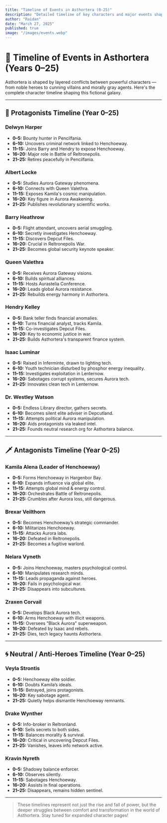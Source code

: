 ```yaml
---
title: "Timeline of Events in Asthortera (0-25)"
description: "Detailed timeline of key characters and major events shaping the world of Asthortera."
author: "Raidan"
date: "March 27, 2025"
published: true
image: "/images/events.webp"
---
```


# 📅 Timeline of Events in Asthortera (Years 0–25)

Asthortera is shaped by layered conflicts between powerful characters — from noble heroes to cunning villains and morally gray agents. Here's the complete character timeline shaping this fictional galaxy.

---

## 🌟 Protagonists Timeline (Year 0–25)

### Delwyn Harper
- **0–5:** Bounty hunter in Pencilfania.
- **6–10:** Uncovers criminal network linked to Henchoeway.
- **11–15:** Joins Barry and Hendry to expose Henchoeway.
- **16–20:** Major role in Battle of Reltronepolis.
- **21–25:** Retires peacefully in Pencilfania.

### Albert Locke
- **0–5:** Studies Aurora Gateway phenomena.
- **6–10:** Connects with Queen Valethra.
- **11–15:** Exposes Kamila's cosmic manipulation.
- **16–20:** Key figure in Aurora Awakening.
- **21–25:** Publishes revolutionary scientific works.

### Barry Heathrow
- **0–5:** Flight attendant, uncovers aerial smuggling.
- **6–10:** Secretly investigates Henchoeway.
- **11–15:** Discovers Depcut Files.
- **16–20:** Crucial in Reltronepolis War.
- **21–25:** Becomes global security keynote speaker.

### Queen Valethra
- **0–5:** Receives Aurora Gateway visions.
- **6–10:** Builds spiritual alliances.
- **11–15:** Hosts Aurastelia Conference.
- **16–20:** Leads global Aurora resistance.
- **21–25:** Rebuilds energy harmony in Asthortera.

### Hendry Kelley
- **0–5:** Bank teller finds financial anomalies.
- **6–10:** Turns financial analyst, tracks Kamila.
- **11–15:** Co-investigates Depcut Files.
- **16–20:** Key to economic justice in war.
- **21–25:** Builds Asthortera's transparent finance system.

### Isaac Luminar
- **0–5:** Raised in Inferminte, drawn to lighting tech.
- **6–10:** Youth technician disturbed by phosphor energy inequality.
- **11–15:** Investigates exploitation in Lenternow.
- **16–20:** Sabotages corrupt systems, secures Aurora tech.
- **21–25:** Innovates clean tech in Lenternow.

### Dr. Westley Watson
- **0–5:** Endless Library director, gathers secrets.
- **6–10:** Becomes silent elite adviser in Depcutland.
- **11–15:** Attempts political Aurora manipulation.
- **16–20:** Aids protagonists via leaked intel.
- **21–25:** Founds neutral research org for Asthortera balance.

---

## 🗡️ Antagonists Timeline (Year 0–25)

### Kamila Alena (Leader of Henchoeway)
- **0–5:** Forms Henchoeway in Hargenbor Bay.
- **6–10:** Expands influence via global elite.
- **11–15:** Attempts global mind & energy control.
- **16–20:** Orchestrates Battle of Reltronepolis.
- **21–25:** Crumbles after Aurora loss, still dangerous.

### Brexar Veilthorn
- **0–5:** Becomes Henchoeway’s strategic commander.
- **6–10:** Militarizes Henchoeway.
- **11–15:** Attacks Aurora labs.
- **16–20:** Defeated in Reltronepolis.
- **21–25:** Becomes a fugitive warlord.

### Nelara Vyneth
- **0–5:** Joins Henchoeway, masters psychological control.
- **6–10:** Manipulates research minds.
- **11–15:** Leads propaganda against heroes.
- **16–20:** Fails in psychological war.
- **21–25:** Disappears into subcultures.

### Zraxen Corvail
- **0–5:** Develops Black Aurora tech.
- **6–10:** Arms Henchoeway with illicit weapons.
- **11–15:** Oversees "Black Aurora" superweapon.
- **16–20:** Defeated by Isaac and rebels.
- **21–25:** Dies, tech legacy haunts Asthortera.

---

## 🌀 Neutral / Anti-Heroes Timeline (Year 0–25)

### Veyla Strontis
- **0–5:** Henchoeway elite soldier.
- **6–10:** Doubts Kamila’s ideals.
- **11–15:** Betrayed, joins protagonists.
- **16–20:** Key sabotage agent.
- **21–25:** Quietly helps dismantle Henchoeway remnants.

### Drake Wynther
- **0–5:** Info-broker in Reltronland.
- **6–10:** Sells secrets to both sides.
- **11–15:** Balances morality & survival.
- **16–20:** Critical in uncovering Depcut Files.
- **21–25:** Vanishes, leaves info network active.

### Kravin Nyreth
- **0–5:** Shadowy balance enforcer.
- **6–10:** Observes silently.
- **11–15:** Sabotages Henchoeway.
- **16–20:** Assists in final operations.
- **21–25:** Disappears, remains hidden sentinel.

---

> These timelines represent not just the rise and fall of power, but the deeper struggles between comfort and transformation in the world of Asthortera. Stay tuned for expanded character pages!

